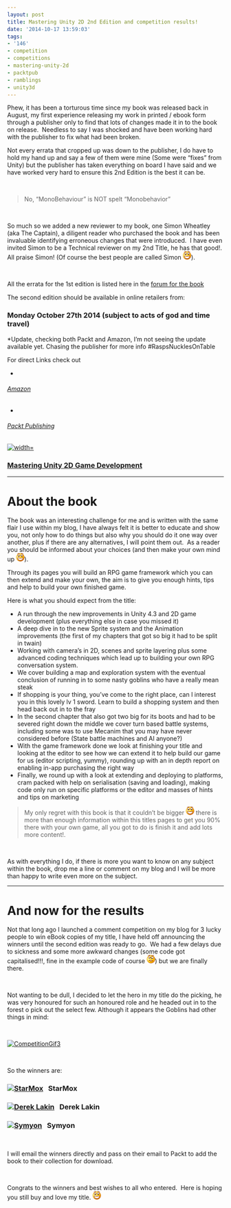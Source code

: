 ```yaml
---
layout: post
title: Mastering Unity 2D 2nd Edition and competition results!
date: '2014-10-17 13:59:03'
tags:
- '146'
- competition
- competitions
- mastering-unity-2d
- packtpub
- ramblings
- unity3d
---
```


Phew, it has been a torturous time since my book was released back in August, my first experience releasing my work in printed / ebook form through a publisher only to find that lots of changes made it in to the book on release.&nbsp; Needless to say I was shocked and have been working hard with the publisher to fix what had been broken.

Not every errata that cropped up was down to the publisher, I do have to hold my hand up and say a few of them were mine (Some were “fixes” from Unity) but the publisher has taken everything on board I have said and we have worked very hard to ensure this 2nd Edition is the best it can be.

&nbsp;

> No, “MonoBehaviour” is NOT spelt “Monobehavior”

&nbsp;

So much so we added a new reviewer to my book, one Simon Wheatley (aka The Captain), a diligent reader who purchased the book and has been invaluable identifying erroneous changes that were introduced.&nbsp; I have even invited Simon to be a Technical reviewer on my 2nd Title, he has that good!. All praise Simon! (Of course the best people are called Simon ![Open-mouthed smile](/Images/wordpress/2014/10/wlEmoticon-openmouthedsmile1.png)).

&nbsp;

All the errata for the 1st edition is listed here in the [forum for the book](http://darkgenesis.zenithmoon.com/DarkGenesisForums/forum/book-forums/mastering-unity-2d-game-development/ "Mastering Unity 2D Game Development")

The second edition should be available in online retailers from:

### Monday October 27th 2014 (subject to acts of god and time travel)

\*Update, checking both Packt and Amazon, I’m not seeing the update available yet. Chasing the publisher for more info #RaspsNucklesOnTable

For direct Links check out

- 
###### [Amazon](http://amzn.to/1qDIql1)
- 
###### [Packt Publishing](http://bit.ly/MasteringUnity2D)

[![ width=](/Images/wordpress/2014/10/FrontCover-234x300.png)](/Images/wordpress/2014/10/FrontCover.png)

### 

### [Mastering Unity 2D Game Development](https://www.packtpub.com/mastering-unity/book)

* * *

# 

# 

# 

# About the book

The book was an interesting challenge for me and is written with the same flair I use within my blog, I have always felt it is better to educate and show you, not only how to do things but also why you should do it one way over another, plus if there are any alternatives, I will point them out.&nbsp; As a reader you should be informed about your choices (and then make your own mind up ![Open-mouthed smile](/Images/wordpress/2014/10/wlEmoticon-openmouthedsmile1.png)).

Through its pages you will build an RPG game framework which you can then extend and make your own, the aim is to give you enough hints, tips and help to build your own finished game.

Here is what you should expect from the title:

- A run through the new improvements in Unity 4.3 and 2D game development (plus everything else in case you missed it)
- A deep dive in to the new Sprite system and the Animation improvements (the first of my chapters that got so big it had to be split in twain)
- Working with camera’s in 2D, scenes and sprite layering plus some advanced coding techniques which lead up to building your own RPG conversation system.
- We cover building a map and exploration system with the eventual conclusion of running in to some nasty goblins who have a really mean steak
- If shopping is your thing, you’ve come to the right place, can I interest you in this lovely lv 1 sword. Learn to build a shopping system and then head back out in to the fray
- In the second chapter that also got two big for its boots and had to be severed right down the middle we cover turn based battle systems, including some was to use Mecanim that you may have never considered before (State battle machines and AI anyone?)
- With the game framework done we look at finishing your title and looking at the editor to see how we can extend it to help build our game for us (editor scripting, yummy), rounding up with an in depth report on enabling in-app purchasing the right way
- Finally, we round up with a look at extending and deploying to platforms, cram packed with help on serialisation (saving and loading), making code only run on specific platforms or the editor and masses of hints and tips on marketing

> My only regret with this book is that it couldn’t be bigger ![Open-mouthed smile](/Images/wordpress/2014/10/wlEmoticon-openmouthedsmile1.png) there is more than enough information within this titles pages to get you 90% there with your own game, all you got to do is finish it and add lots more content!.

&nbsp;

As with everything I do, if there is more you want to know on any subject within the book, drop me a line or comment on my blog and I will be more than happy to write even more on the subject.

* * *

# And now for the results

Not that long ago I launched a comment competition on my blog for 3 lucky people to win eBook copies of my title, I have held off announcing the winners until the second edition was ready to go.&nbsp; We had a few delays due to sickness and some more awkward changes (some code got capitalised!!!, fine in the example code of course ![Confused smile](/Images/wordpress/2014/10/wlEmoticon-confusedsmile.png)) but we are finally there.

&nbsp;

Not wanting to be dull, I decided to let the hero in my title do the picking, he was very honoured for such an honoured role and he headed out in to the forest o pick out the select few. Although it appears the Goblins had other things in mind:

&nbsp;

[![CompetitionGif3](/Images/wordpress/2014/10/CompetitionGif3_thumb.gif "CompetitionGif3")](/Images/wordpress/2014/10/CompetitionGif3.gif)

&nbsp;

So the winners are:

### [![StarMox](/Images/wordpress/2014/10/StarMox_thumb.png "StarMox")](/Images/wordpress/2014/10/StarMox.png)&nbsp;&nbsp; StarMox

### [![Derek Lakin](/Images/wordpress/2014/10/Derek-Lakin_thumb.jpg "Derek Lakin")](/Images/wordpress/2014/10/Derek-Lakin.jpg)&nbsp;&nbsp; Derek Lakin

### [![Symyon](/Images/wordpress/2014/10/Symyon_thumb.png "Symyon")](/Images/wordpress/2014/10/Symyon.png)&nbsp;&nbsp; Symyon

&nbsp;

I will email the winners directly and pass on their email to Packt to add the book to their collection for download.

&nbsp;

Congrats to the winners and best wishes to all who entered.&nbsp; Here is hoping you still buy and love my title. ![Open-mouthed smile](/Images/wordpress/2014/10/wlEmoticon-openmouthedsmile1.png)

